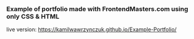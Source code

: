 ### Example of portfolio made with FrontendMasters.com using only CSS &amp; HTML

live version:
https://kamilwawrzynczuk.github.io/Example-Portfolio/
